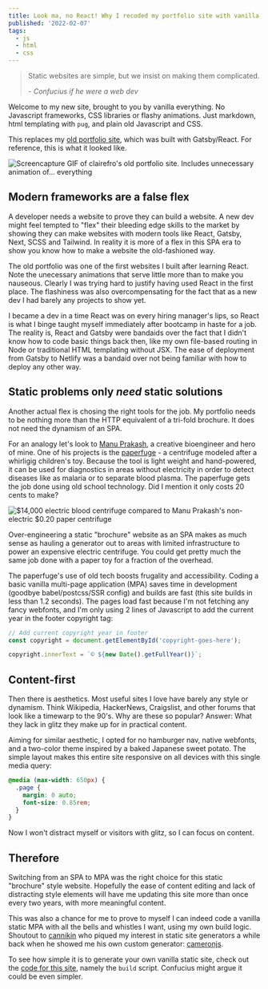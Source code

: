 ```yaml
---
title: Look ma, no React! Why I recoded my portfolio site with vanilla everything
published: '2022-02-07'
tags:
  - js
  - html
  - css
---
```


> Static websites are simple, but we insist on making them complicated.
>
> _\- Confucius if he were a web dev_

Welcome to my new site, brought to you by vanilla everything. No Javascript frameworks, CSS libraries or flashy animations. Just markdown, html templating with `pug`, and plain old Javascript and CSS.

This replaces my [old portfolio site](https://github.com/clairefro/portfolio), which was built with Gatsby/React. For reference, this is what it looked like.

![Screencapture GIF of clairefro's old portfolio site. Includes unnecessary animation of... everything](https://user-images.githubusercontent.com/9841162/152890936-65a242dc-52d2-4611-8b4e-fae906aea11e.gif)

## Modern frameworks are a false flex

A developer needs a website to prove they can build a website. A new dev might feel tempted to "flex" their bleeding edge skills to the market by showing they can make websites with modern tools like React, Gatsby, Next, SCSS and Tailwind. In reality it is more of a flex in this SPA era to show you know how to make a website the old-fashioned way.

The old portfolio was one of the first websites I built after learning React. Note the unecessary animations that serve little more than to make you nauseous. Clearly I was trying hard to justify having used React in the first place. The flashiness was also overcompensating for the fact that as a new dev I had barely any projects to show yet.

I became a dev in a time React was on every hiring manager's lips, so React is what I binge taught myself immediately after bootcamp in haste for a job. The reality is, React and Gatsby were bandaids over the fact that I didn't know how to code basic things back then, like my own file-based routing in Node or traditional HTML templating without JSX. The ease of deployment from Gatsby to Netlify was a bandaid over not being familiar with how to deploy any other way.

## Static problems only _need_ static solutions

Another actual flex is chosing the right tools for the job. My portfolio needs to be nothing more than the HTTP equivalent of a tri-fold brochure. It does not need the dynamism of an SPA.

For an analogy let's look to [Manu Prakash](https://en.wikipedia.org/wiki/Manu_Prakash), a creative bioengineer and hero of mine. One of his projects is the [paperfuge](https://www.youtube.com/watch?v=pPePaKnYh2I) - a centrifuge modeled after a whirligig children's toy. Because the tool is light weight and hand-powered, it can be used for diagnostics in areas without electricity in order to detect diseases like as malaria or to separate blood plasma. The paperfuge gets the job done using old school technology. Did I mention it only costs 20 cents to make?

![$14,000 electric blood centrifuge compared to Manu Prakash's non-electric $0.20 paper centrifuge](https://user-images.githubusercontent.com/9841162/152917681-331b6f46-dab5-4506-9a80-7266d14c00be.png)

Over-engineering a static "brochure" website as an SPA makes as much sense as hauling a generator out to areas with limited infrastructure to power an expensive electric centrifuge. You could get pretty much the same job done with a paper toy for a fraction of the overhead.

The paperfuge's use of old tech boosts frugality and accessibility. Coding a basic vanilla multi-page application (MPA) saves time in development (goodbye babel/postcss/SSR config) and builds are fast (this site builds in less than 1.2 seconds). The pages load fast because I'm not fetching any fancy webfonts, and I'm only using 2 lines of Javascript to add the current year in the footer copyright tag:

```js
// Add current copyright year in footer
const copyright = document.getElementById('copyright-goes-here');

copyright.innerText = `© ${new Date().getFullYear()}`;
```

## Content-first

Then there is aesthetics. Most useful sites I love have barely any style or dynamism. Think Wikipedia, HackerNews, Craigslist, and other forums that look like a timewarp to the 90's. Why are these so popular? Answer: What they lack in glitz they make up for in practical content.

Aiming for similar aesthetic, I opted for no hamburger nav, native webfonts, and a two-color theme inspired by a baked Japanese sweet potato. The simple layout makes this entire site responsive on all devices with this single media query:

```css
@media (max-width: 650px) {
  .page {
    margin: 0 auto;
    font-size: 0.85rem;
  }
}
```

Now I won't distract myself or visitors with glitz, so I can focus on content.

## Therefore

Switching from an SPA to MPA was the right choice for this static "brochure" style website. Hopefully the ease of content editing and lack of distracting style elements will have me updating this site more than once every two years, with more meaningful content.

This was also a chance for me to prove to myself I can indeed code a vanilla static MPA with all the bells and whistles I want, using my own build logic. Shoutout to [cannikin](https://github.com/cannikin) who piqued my interest in static site generators a while back when he showed me his own custom generator: [cameronjs](https://github.com/cannikin/cameronjs).

To see how simple it is to generate your own vanilla static site, check out the [code for this site](https://github.com/clairefro/website), namely the `build` script. Confucius might argue it could be even simpler.
